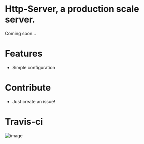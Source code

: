 # Http-Server, a production scale server.

Coming soon...
# Features
- Simple configuration
# Contribute
- Just create an issue!
# Travis-ci
![image](https://api.travis-ci.com/J-P-S-O/Http-Server.svg?branch=main)
